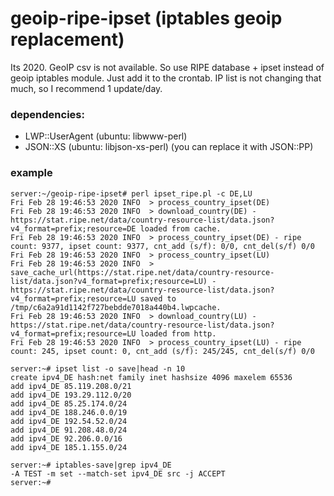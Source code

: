 # geoip-ripe-ipset (iptables geoip replacement)
Its 2020. GeoIP csv is not available. So use RIPE database + ipset instead of geoip iptables module. Just add it to the crontab. IP list is not changing that much, so I recommend 1 update/day.

### dependencies:
 - LWP::UserAgent (ubuntu: libwww-perl)
 - JSON::XS (ubuntu: libjson-xs-perl) (you can replace it with JSON::PP)
 
 
### example
```
server:~/geoip-ripe-ipset# perl ipset_ripe.pl -c DE,LU
Fri Feb 28 19:46:53 2020 INFO  > process_country_ipset(DE)
Fri Feb 28 19:46:53 2020 INFO  > download_country(DE) - https://stat.ripe.net/data/country-resource-list/data.json?v4_format=prefix;resource=DE loaded from cache.
Fri Feb 28 19:46:53 2020 INFO  > process_country_ipset(DE) - ripe count: 9377, ipset count: 9377, cnt_add (s/f): 0/0, cnt_del(s/f) 0/0
Fri Feb 28 19:46:53 2020 INFO  > process_country_ipset(LU)
Fri Feb 28 19:46:53 2020 INFO  > save_cache_url(https://stat.ripe.net/data/country-resource-list/data.json?v4_format=prefix;resource=LU) - https://stat.ripe.net/data/country-resource-list/data.json?v4_format=prefix;resource=LU saved to /tmp/c6a2a91d1142f727bebdde7018a440b4.lwpcache.
Fri Feb 28 19:46:53 2020 INFO  > download_country(LU) - https://stat.ripe.net/data/country-resource-list/data.json?v4_format=prefix;resource=LU loaded from http.
Fri Feb 28 19:46:53 2020 INFO  > process_country_ipset(LU) - ripe count: 245, ipset count: 0, cnt_add (s/f): 245/245, cnt_del(s/f) 0/0

server:~# ipset list -o save|head -n 10
create ipv4_DE hash:net family inet hashsize 4096 maxelem 65536
add ipv4_DE 85.119.208.0/21
add ipv4_DE 193.29.112.0/20
add ipv4_DE 85.25.174.0/24
add ipv4_DE 188.246.0.0/19
add ipv4_DE 192.54.52.0/24
add ipv4_DE 91.208.48.0/24
add ipv4_DE 92.206.0.0/16
add ipv4_DE 185.1.155.0/24

server:~# iptables-save|grep ipv4_DE
-A TEST -m set --match-set ipv4_DE src -j ACCEPT
server:~# 
```

